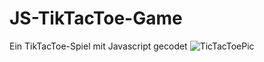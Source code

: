 # JS-TikTacToe-Game
Ein TikTacToe-Spiel mit Javascript gecodet
![TicTacToePic](https://user-images.githubusercontent.com/60541600/163632177-414be351-502a-4526-86aa-108a659a7896.PNG)
